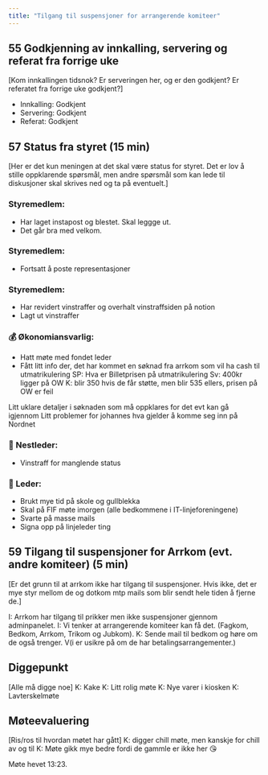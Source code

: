 ```yaml
---
title: "Tilgang til suspensjoner for arrangerende komiteer"
---
```


## 55 Godkjenning av innkalling, servering og referat fra forrige uke

[Kom innkallingen tidsnok? Er serveringen her, og er den godkjent? Er referatet fra forrige uke godkjent?]

- Innkalling: Godkjent
- Servering: Godkjent
- Referat: Godkjent

## 57 Status fra styret (15 min)

[Her er det kun meningen at det skal være status for styret. Det er lov å stille oppklarende spørsmål, men andre spørsmål som kan lede til diskusjoner skal skrives ned og ta på eventuelt.]

### **Styremedlem**:

- Har laget instapost og blestet. Skal leggge ut.
- Det går bra med velkom.

### **Styremedlem**:

- Fortsatt å poste representasjoner

### **Styremedlem**:

- Har revidert vinstraffer og overhalt vinstraffsiden på notion
- Lagt ut vinstraffer

### **💰** Økonomiansvarlig:

- Hatt møte med fondet leder
- Fått litt info der, det har kommet en søknad fra arrkom som vil ha cash til utmatrikulering
  SP: Hva er Billetprisen på utmatrikulering
  Sv: 400kr ligger på OW
  K: blir 350 hvis de får støtte, men blir 535 ellers, prisen på OW er feil

Litt uklare detaljer i søknaden som må oppklares for det evt kan gå igjennom
Litt problemer for johannes hva gjelder å komme seg inn på Nordnet

### 🤠 Nestleder:

- Vinstraff for manglende status

### 👲 Leder:

- Brukt mye tid på skole og gullblekka
- Skal på FIF møte imorgen (alle bedkommene i IT-linjeforeningene)
- Svarte på masse mails
- Signa opp på linjeleder ting

## 59 Tilgang til suspensjoner for Arrkom (evt. andre komiteer) (5 min)

[Er det grunn til at arrkom ikke har tilgang til suspensjoner. Hvis ikke, det er mye styr mellom de og dotkom mtp mails som blir sendt hele tiden å fjerne de.]

I: Arrkom har tilgang til prikker men ikke suspensjoner gjennom adminpanelet.
I: Vi tenker at arrangerende komiteer kan få det. (Fagkom, Bedkom, Arrkom, Trikom og Jubkom).
K: Sende mail til bedkom og høre om de også trenger. V(i er usikre på om de har betalingsarrangementer.)

## Diggepunkt

[Alle må digge noe]
K: Kake
K: Litt rolig møte
K: Nye varer i kiosken
K: Lavterskelmøte

## Møteevaluering

[Ris/ros til hvordan møtet har gått]
K: digger chill møte, men kanskje for chill av og til
K: Møte gikk mye bedre fordi de gammle er ikke her 😘

Møte hevet 13:23.
